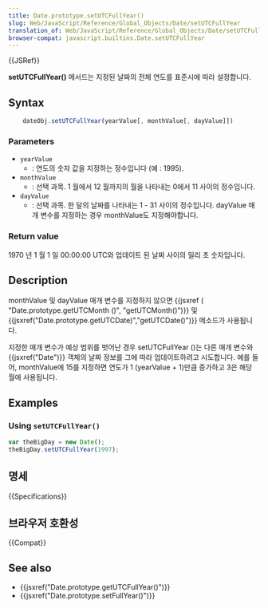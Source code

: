 ```yaml
---
title: Date.prototype.setUTCFullYear()
slug: Web/JavaScript/Reference/Global_Objects/Date/setUTCFullYear
translation_of: Web/JavaScript/Reference/Global_Objects/Date/setUTCFullYear
browser-compat: javascript.builtins.Date.setUTCFullYear
---
```


{{JSRef}}

**setUTCFullYear()** 메서드는 지정된 날짜의 전체 연도를 표준시에 따라 설정합니다.

## Syntax

```js
    dateObj.setUTCFullYear(yearValue[, monthValue[, dayValue]])
```

### Parameters

- `yearValue`
  - : 연도의 숫자 값을 지정하는 정수입니다 (예 : 1995).
- `monthValue`
  - : 선택 과목. 1 월에서 12 월까지의 월을 나타내는 0에서 11 사이의 정수입니다.
- `dayValue`
  - : 선택 과목. 한 달의 날짜를 나타내는 1 - 31 사이의 정수입니다. dayValue 매개 변수를 지정하는 경우 monthValue도 지정해야합니다.

### Return value

1970 년 1 월 1 일 00:00:00 UTC와 업데이트 된 날짜 사이의 밀리 초 숫자입니다.

## Description

monthValue 및 dayValue 매개 변수를 지정하지 않으면 {{jsxref ( "Date.prototype.getUTCMonth ()", "getUTCMonth()")}} 및 {{jsxref("Date.prototype.getUTCDate)","getUTCDate()")}} 메소드가 사용됩니다.

지정한 매개 변수가 예상 범위를 벗어난 경우 setUTCFullYear ()는 다른 매개 변수와 {{jsxref("Date")}} 객체의 날짜 정보를 그에 따라 업데이트하려고 시도합니다. 예를 들어, monthValue에 15를 지정하면 연도가 1 (yearValue + 1)만큼 증가하고 3은 해당 월에 사용됩니다.

## Examples

### Using `setUTCFullYear()`

```js
var theBigDay = new Date();
theBigDay.setUTCFullYear(1997);
```

## 명세

{{Specifications}}

## 브라우저 호환성

{{Compat}}

## See also

- {{jsxref("Date.prototype.getUTCFullYear()")}}
- {{jsxref("Date.prototype.setFullYear()")}}

